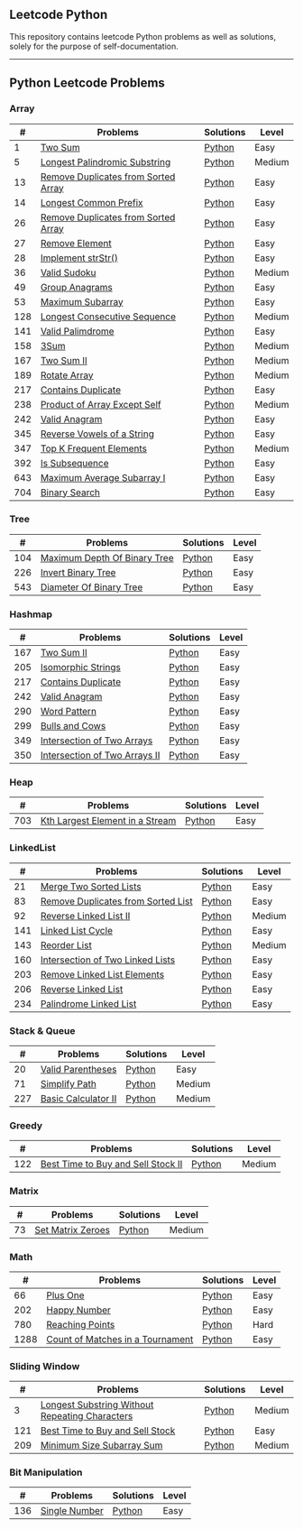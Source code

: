 ## Leetcode Python 
This repository contains leetcode Python problems as well as solutions, solely for the purpose of self-documentation.

---

## Python Leetcode Problems

### Array
| \# | Problems | Solutions | Level| 
|----|----------|-----------|------|
| 1 | [Two Sum](https://leetcode.com/problems/two-sum/) | [Python](./Array/1.%20Two%20Sum.py) | Easy |
| 5 | [Longest Palindromic Substring](https://leetcode.com/problems/longest-palindromic-substring/) | [Python](./Array/5.%20Longest%20Palindromic%20Substring.py) | Medium |
| 13 | [Remove Duplicates from Sorted Array](https://leetcode.com/problems/roman-to-integer/) | [Python](./Array/13.%20Roman%20to%20Integer.py) | Easy |
| 14 | [Longest Common Prefix](https://leetcode.com/problems/longest-common-prefix/) | [Python](./Array/14.%20Longest%20Common%20Prefix.py) | Easy |
| 26 | [Remove Duplicates from Sorted Array](https://leetcode.com/problems/remove-duplicates-from-sorted-array/) | [Python](./Array/26.%20Remove%20Duplicates%20from%20Sorted%20Array.py) | Easy |
| 27 | [Remove Element](https://leetcode.com/problems/remove-element/) | [Python](./Array/27.%20Remove%20Element.py) | Easy |
| 28 | [Implement strStr()](https://leetcode.com/problems/implement-strstr/) | [Python](./Array/28.%20Implement%20strStr().py) | Easy |
| 36 | [Valid Sudoku](https://leetcode.com/problems/valid-sudoku/) | [Python](./Array/36.%20Valid%20Sudoku.py) | Medium |
| 49 | [Group Anagrams](https://leetcode.com/problems/group-anagrams/) | [Python](./Array/49.%20Group%20Anagrams.py) | Easy |
| 53 | [Maximum Subarray](https://leetcode.com/problems/maximum-subarray/) | [Python](./Array/53.%20Maximum%20Subarray.py) | Easy |
| 128 | [Longest Consecutive Sequence](https://leetcode.com/problems/longest-consecutive-sequence/) | [Python](./Array/128.%20Longest%20Consecutive%20Sequence.py) | Medium |
| 141 | [Valid Palimdrome](https://leetcode.com/problems/valid-palindrome/) | [Python](./Two%20Pointers/141.%20Valid%20Palindrome.py) | Easy |
| 158 | [3Sum](https://leetcode.com/problems/3sum/) | [Python](./Array/158.%203Sum.py) | Medium |
| 167 | [Two Sum II](https://leetcode.com/problems/two-sum-ii-input-array-is-sorted/) | [Python](./Array/167.%20Two%20Sum%20II.py) | Medium |
| 189 | [Rotate Array](https://leetcode.com/problems/rotate-array/) | [Python](./Array/189.%20Rotate%20Array.py) | Medium |
| 217 | [Contains Duplicate](https://leetcode.com/problems/contains-duplicate/) | [Python](./Array/217.%20Contains%20Duplicates.py) | Easy |
| 238 | [Product of Array Except Self](https://leetcode.com/problems/product-of-array-except-self/) | [Python](./Array/238.%20Product%20of%20Array%20Except%20Self.py) | Medium |
| 242 | [Valid Anagram](https://leetcode.com/problems/valid-anagram/) | [Python](./Array/242.%20Valid%20Anagram.py) | Easy |
| 345 | [Reverse Vowels of a String](https://leetcode.com/problems/reverse-vowels-of-a-string/) | [Python](./Array/345.%20Reverse%20Vowels%20of%20a%20String.py) | Easy |
| 347 | [Top K Frequent Elements](https://leetcode.com/problems/top-k-frequent-elements/) | [Python](./Array/347.%20Top%20K%20Frequent%20Elements.py) | Medium |
| 392 | [Is Subsequence](https://leetcode.com/problems/is-subsequence/) | [Python](./Array/392.%20Is%20Subsequence.py) | Easy |
| 643 | [Maximum Average Subarray I](https://leetcode.com/problems/maximum-average-subarray-i/) | [Python](./Array/643.%20Maximum%20Average%20Subarray%20I.py) | Easy |
| 704 | [Binary Search](https://leetcode.com/problems/binary-search/) | [Python](./Array/704.%20Binary%20Search.py) | Easy |



### Tree
| \# | Problems | Solutions | Level|
|----|----------|-----------|------|
| 104 | [Maximum Depth Of Binary Tree](https://leetcode.com/problems/maximum-depth-of-binary-tree/) | [Python](./Tree/104.%20Maximum%20Depth%20Of%20Binary%20Tree.py) | Easy |
| 226 | [Invert Binary Tree](https://leetcode.com/problems/invert-binary-tree/) | [Python](./Tree/226.%20Invert%20Binary%20Tree.py) | Easy |
| 543 | [Diameter Of Binary Tree](https://leetcode.com/problems/diameter-of-binary-tree/) | [Python](./Tree/543.%20Diameter%20Of%20Binary%20Tree.py) | Easy |

### Hashmap
| \# | Problems | Solutions | Level|
|----|----------|-----------|------|
| 167 | [Two Sum II](https://leetcode.com/problems/two-sum-ii-input-array-is-sorted/) | [Python](./Hashmap/167.%20Two%20Sum%20II.py) | Easy |
| 205 | [Isomorphic Strings](https://leetcode.com/problems/isomorphic-strings/) | [Python](./Hashmap/205.%20Isomorphic%20Strings.py) | Easy |
| 217 | [Contains Duplicate](https://leetcode.com/problems/contains-duplicate/) | [Python](./Hashmap/217.%20Contains%20Duplicate.py) | Easy |
| 242 | [Valid Anagram](https://leetcode.com/problems/valid-anagram/) | [Python](./Hashmap/242.%20Valid%20Anagram.py) | Easy |
| 290 | [Word Pattern](https://leetcode.com/problems/word-pattern/) | [Python](./Hashmap/290.%20Word%20Pattern.py) | Easy |
| 299 | [Bulls and Cows](https://leetcode.com/problems/bulls-and-cows/) | [Python](./Hashmap/299.%20Bulls%20and%20Cows.py) | Easy |
| 349 | [Intersection of Two Arrays](https://leetcode.com/problems/intersection-of-two-arrays/) | [Python](./Hashmap/349.%20Intersection%20of%20Two%20Arrays.py) | Easy |
| 350 | [Intersection of Two Arrays II](https://leetcode.com/problems/intersection-of-two-arrays/) | [Python](./Hashmap/350.%20Intersection%20of%20Two%20Arrays%20II.py) | Easy |

### Heap
| \# | Problems | Solutions | Level|
|----|----------|-----------|------|
| 703 | [Kth Largest Element in a Stream](https://leetcode.com/problems/kth-largest-element-in-a-stream/) | [Python](./Heap/703.%20Kth%20Largest%20Element%20in%20a%20Stream.py) | Easy |


### LinkedList
| \# | Problems | Solutions | Level|
|----|----------|-----------|------|
| 21 | [Merge Two Sorted Lists](https://leetcode.com/problems/merge-two-sorted-lists/) | [Python](./LinkedList/21.%20Merge%20Two%20Sorted%20Lists.py) | Easy |
| 83 | [Remove Duplicates from Sorted List](https://leetcode.com/problems/remove-duplicates-from-sorted-list/) | [Python](./LinkedList/83.%20Remove%20Duplicates%20from%20Sorted%20List.py) | Easy |
| 92 | [Reverse Linked List II](https://leetcode.com/problems/reverse-linked-list-ii/) | [Python](./LinkedList/92.%20Reverse%20Linked%20List%20II.py) | Medium |
| 141 | [Linked List Cycle](https://leetcode.com/problems/merge-two-sorted-lists/) | [Python](./LinkedList/141.%20Linked%20List%20Cycle.py) | Easy |
| 143 | [Reorder List](https://leetcode.com/problems/reorder-list/) | [Python](./LinkedList/143.%20Reorder%20List.py) | Medium |
| 160 | [Intersection of Two Linked Lists](https://leetcode.com/problems/intersection-of-two-linked-lists/) | [Python](./LinkedList/160.%20Intersection%20of%20Two%20Linked%20Lists.py) | Easy |
| 203 | [Remove Linked List Elements](https://leetcode.com/problems/remove-linked-list-elements/) | [Python](./LinkedList/203.%20Remove%20Linked%20List%20Elements.py) | Easy |
| 206 | [Reverse Linked List](https://leetcode.com/problems/merge-two-sorted-lists/) | [Python](./LinkedList/206.%20Reverse%20Linked%20List.py) | Easy |
| 234 | [Palindrome Linked List](https://leetcode.com/problems/palindrome-linked-list/) | [Python](./LinkedList/234.%20Palindrome%20Linked%20List.py) | Easy |



### Stack & Queue
| \# | Problems | Solutions | Level|
|----|----------|-----------|------|
| 20 | [Valid Parentheses](https://leetcode.com/problems/valid-parentheses/) | [Python](./Stack%20and%20Queue/20.%20Valid%20Parentheses.py) | Easy |
| 71 | [Simplify Path](https://leetcode.com/problems/simplify-path/) | [Python](./Stack%20and%20Queue/71.%20Simplify%20Path.py) | Medium |
| 227 | [Basic Calculator II](https://leetcode.com/problems/basic-calculator-ii/) | [Python](./Stack%20and%20Queue/227.%20Basic%20Calculator%20II.py) | Medium |


### Greedy
| \# | Problems | Solutions | Level|
|----|----------|-----------|------|
| 122 | [Best Time to Buy and Sell Stock II](https://leetcode.com/problems/best-time-to-buy-and-sell-stock-ii/) | [Python](./Greedy/122.%20Best%20Time%20to%20Buy%20and%20Sell%20Stock%20II.py) | Medium |


### Matrix
| \# | Problems | Solutions | Level|
|----|----------|-----------|------|
| 73 | [Set Matrix Zeroes](https://leetcode.com/problems/set-matrix-zeroes/) | [Python](./Matrix/73.%20Set%20Matrix%20Zeroes.py) | Medium |

### Math
| \# | Problems | Solutions | Level|
|----|----------|-----------|------|
| 66 | [Plus One](https://leetcode.com/problems/plus-one/) | [Python](./Math/66.%20Plus%20One.py) | Easy |
| 202 | [Happy Number](https://leetcode.com/problems/happy-number/) | [Python](./Math/202.%20Happy%20Number.py) | Easy |
| 780 | [Reaching Points](https://leetcode.com/problems/reaching-points/) | [Python](./Math/780.%20Reaching%20Points.py) | Hard |
| 1288 | [Count of Matches in a Tournament](https://leetcode.com/problems/count-of-matches-in-tournament/) | [Python](./Math/1288.%20Count%20of%Matches%20in%20a%20Tournament.py) | Easy |


### Sliding Window
| \# | Problems | Solutions | Level|
|----|----------|-----------|------|
| 3 | [Longest Substring Without Repeating Characters](https://leetcode.com/problems/longest-substring-without-repeating-characters/) | [Python](./Sliding%20Window/3.%20Longest%20Substring%20Without%20Repeating%20Characters.py) | Medium |
| 121 | [Best Time to Buy and Sell Stock](https://leetcode.com/problems/best-time-to-buy-and-sell-stock/) | [Python](./Sliding%20Window/121.%20Best%20Time%20To%20Buy%20And%20Sell%20Stock.py) | Easy |
| 209 | [Minimum Size Subarray Sum](https://leetcode.com/problems/minimum-size-subarray-sum/) | [Python](./Sliding%20Window/209.%20Minimum%20Size%20Subarray%20Sum.py) | Medium |


### Bit Manipulation
| \# | Problems | Solutions | Level|
|----|----------|-----------|------|
| 136 | [Single Number](https://leetcode.com/problems/single-number/) | [Python](./Binary%Manipulation/136.%20Single%20Number.py) | Easy |